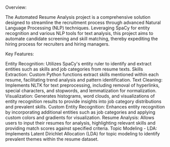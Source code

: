 Overview:

The Automated Resume Analysis project is a comprehensive solution designed to streamline the recruitment process through advanced Natural Language Processing (NLP) techniques. Leveraging SpaCy for entity recognition and various NLP tools for text analysis, this project aims to automate candidate screening and skill matching, thereby expediting the hiring process for recruiters and hiring managers.

Key Features:

Entity Recognition: Utilizes SpaCy's entity ruler to identify and extract entities such as skills and job categories from resume texts.
Skills Extraction: Custom Python functions extract skills mentioned within each resume, facilitating trend analysis and pattern identification.
Text Cleaning: Implements NLTK for text preprocessing, including removal of hyperlinks, special characters, and stopwords, and lemmatization for normalization.
Visualization: Generates histograms, word clouds, and visualizations of entity recognition results to provide insights into job category distributions and prevalent skills.
Custom Entity Recognition: Enhances entity recognition by incorporating additional entities such as job categories and applying custom colors and gradients for visualization.
Resume Analysis: Allows users to input their resumes for analysis, highlighting relevant skills and providing match scores against specified criteria.
Topic Modeling - LDA: Implements Latent Dirichlet Allocation (LDA) for topic modeling to identify prevalent themes within the resume dataset.
